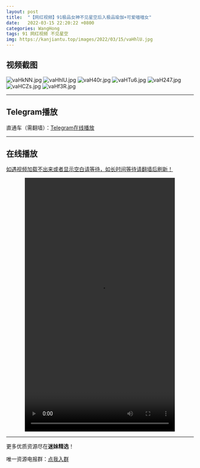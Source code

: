 ```yaml
---
layout: post
title:  "【网红视频】91极品女神不见星空后入极品瑜伽+可爱喵喵女"
date:   2022-03-15 22:20:22 +0800
categories: WangHong
tags: 91 网红视频 不见星空
img: https://kanjiantu.top/images/2022/03/15/vaHhlU.jpg
---
```



## 视频截图

![vaHkNN.jpg](https://kanjiantu.top/images/2022/03/15/vaHkNN.jpg)
![vaHhlU.jpg](https://kanjiantu.top/images/2022/03/15/vaHhlU.jpg)
![vaH40r.jpg](https://kanjiantu.top/images/2022/03/15/vaH40r.jpg)
![vaHTu6.jpg](https://kanjiantu.top/images/2022/03/15/vaHTu6.jpg)
![vaH247.jpg](https://kanjiantu.top/images/2022/03/15/vaH247.jpg)
![vaHCZs.jpg](https://kanjiantu.top/images/2022/03/15/vaHCZs.jpg)
![vaHf3R.jpg](https://kanjiantu.top/images/2022/03/15/vaHf3R.jpg)

* * *
## Telegram播放

直通车（需翻墙）：[Telegram在线播放](https://t.me/mimeijingxuan/54)

* * *
## 在线播放
<u>如遇视频加载不出来或者显示空白请等待，如长时间等待请翻墙后刷新！</u>
<center><video src="https://publer.io/uploads/tmp/1648038839-23821-0673-9387/6b5c262c32f23292cce6a636688cfd3e.mp4" width="80%" height="680px" controls="controls"></video></center>

* * *
更多优质资源尽在**迷妹精选**！

唯一资源电报群：[点我入群](https://t.me/mimeijingxuan)


